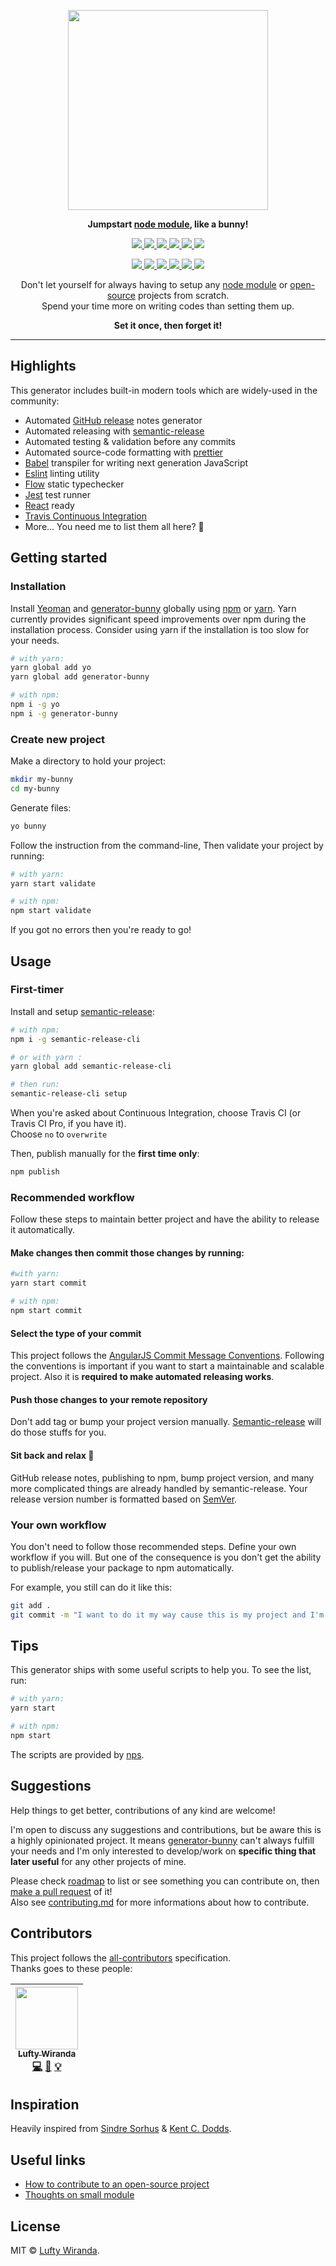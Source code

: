 <p align="center">
  <img src="https://cdn.shopify.com/s/files/1/0185/5092/products/nature-0006_large.png" width="320" />
</p>

<p align="center">
  <strong>Jumpstart <a href="https://www.npmjs.com">node module</a>, like a bunny!</strong>
</p>

<p align="center">
  <a href="https://www.npmjs.com/package/generator-bunny">
    <img src="https://img.shields.io/npm/v/generator-bunny.svg?style=flat-square" />
  </a>
  <a href="https://travis-ci.org/luftywiranda13/generator-bunny">
    <img src="https://img.shields.io/travis/luftywiranda13/generator-bunny.svg?style=flat-square" />
  </a>
  <a href="https://codecov.io/github/luftywiranda13/generator-bunny">
    <img src="https://img.shields.io/codecov/c/github/luftywiranda13/generator-bunny.svg?style=flat-square" />
  </a>
  <a href="https://david-dm.org/luftywiranda13/generator-bunny">
    <img src="https://david-dm.org/luftywiranda13/generator-bunny.svg?style=flat-square" />
  </a>
  <a href="https://github.com/prettier/prettier">
    <img src="https://img.shields.io/badge/styled_with-prettier-ff69b4.svg?style=flat-square" />
  </a>
  <a href="https://github.com/luftywiranda13/generator-bunny/blob/master/license">
    <img src="https://img.shields.io/github/license/luftywiranda13/generator-bunny.svg?style=flat-square" />
  </a>
</p>
<p align="center">
  <a href="https://github.com/semantic-release/semantic-release">
    <img src="https://img.shields.io/badge/%20%20%F0%9F%93%A6%F0%9F%9A%80-semantic--release-e10079.svg?style=flat-square" />
  </a>
  <a href="http://commitizen.github.io/cz-cli">
    <img src="https://img.shields.io/badge/commitizen-friendly-brightgreen.svg?style=flat-square" />
  </a>
  <a href="http://makeapullrequest.com">
    <img src="https://img.shields.io/badge/PRs-welcome-brightgreen.svg?style=flat-square" />
  </a>
  <a href="https://github.com/luftywiranda13/generator-bunny/blob/master/other/code_of_conduct.md">
    <img src="https://img.shields.io/badge/code%20of-conduct-ff69b4.svg?style=flat-square" />
  </a>
  <a href="https://github.com/luftywiranda13/generator-bunny/blob/master/other/roadmap.md">
    <img src="https://img.shields.io/badge/%F0%9F%93%94-roadmap-CD9523.svg?style=flat-square" />
  </a>
  <a href="https://github.com/luftywiranda13/generator-bunny/blob/master/other/examples.md">
    <img src="https://img.shields.io/badge/%F0%9F%92%A1-examples-8C8E93.svg?style=flat-square" />
  </a>
</p>

<p align="center">
  Don't let yourself for always having to setup any <a href="https://www.npmjs.com/">node module</a> or <a href="https://en.wikipedia.org/wiki/Open-source_software">open-source</a> projects from scratch.<br />
  Spend your time more on writing codes than setting them up.
</p>

<p align="center"><strong>Set it once, then forget it!</strong></p>

---

## Highlights
This generator includes built-in modern tools which are widely-used in the community:
- Automated [GitHub release](/releases) notes generator
- Automated releasing with [semantic-release][semantic-link]
- Automated testing & validation before any commits
- Automated source-code formatting with [prettier][prettier-link]
- [Babel][babel-link] transpiler for writing next generation JavaScript
- [Eslint][eslint-link] linting utility
- [Flow][flow-link] static typechecker
- [Jest][jest-link] test runner
- [React][react-link] ready
- [Travis Continuous Integration][travis-link]
- More… You need me to list them all here? 🐰


## Getting started

### Installation

Install [Yeoman][yeoman-link] and [generator-bunny][generator-bunny-link] globally using [npm][npm-link] or [yarn][yarn-link]. Yarn currently provides significant speed improvements over npm during the installation process. Consider using yarn if the installation is too slow for your needs.

```sh
# with yarn:
yarn global add yo
yarn global add generator-bunny

# with npm: 
npm i -g yo
npm i -g generator-bunny
```


### Create new project

Make a directory to hold your project:
```sh
mkdir my-bunny
cd my-bunny
```

Generate files:
```sh
yo bunny
```

Follow the instruction from the command-line, Then validate your project by running:
```sh
# with yarn:
yarn start validate

# with npm:
npm start validate
```

If you got no errors then you're ready to go!<br />


## Usage

### First-timer
Install and setup [semantic-release][semantic-link]:
```sh
# with npm:
npm i -g semantic-release-cli

# or with yarn :
yarn global add semantic-release-cli 

# then run:
semantic-release-cli setup
```

When you're asked about Continuous Integration, choose Travis CI (or Travis CI Pro, if you have it).<br />
Choose `no` to `overwrite`

Then, publish manually for the **first time only**:<br />
```sh
npm publish
```


### Recommended workflow

Follow these steps to maintain better project and have the ability to release it automatically.

#### Make changes then commit those changes by running: 

```sh
#with yarn:
yarn start commit 

# with npm:
npm start commit
```

#### Select the type of your commit
This project follows the [AngularJS Commit Message Conventions][angular-conventions-link]. Following the conventions is important if you want to start a maintainable and scalable project. Also it is **required to make automated releasing works**.

#### Push those changes to your remote repository
Don't add tag or bump your project version manually. [Semantic-release][semantic-link] will do those stuffs for you.

#### Sit back and relax 💅
GitHub release notes, publishing to npm, bump project version, and many more complicated things are already handled by semantic-release. Your release version number is formatted based on [SemVer][semver-link].


### Your own workflow

You don't need to follow those recommended steps. Define your own workflow if you will. But one of the consequence is you don't get the ability to publish/release your package to npm automatically.

For example, you still can do it like this:
```sh
git add .
git commit -m "I want to do it my way cause this is my project and I'm working for myself"
```


## Tips

This generator ships with some useful scripts to help you. To see the list, run:
```sh
# with yarn:
yarn start

# with npm:
npm start
```

The scripts are provided by [nps][nps-link].


## Suggestions
Help things to get better, contributions of any kind are welcome!

I'm open to discuss any suggestions and contributions, but be aware this is a highly opinionated project. It means [generator-bunny](https://github.com/luftywiranda13/generator-bunny) can't always fulfill your needs and I'm only interested to develop/work on **specific thing that later useful** for any other projects of mine.

Please check [roadmap][roadmap-link] to list or see something you can contribute on, then [make a pull request][prs-link] of it!<br />
Also see [contributing.md](./contributing.md) for more informations about how to contribute.


## Contributors
This project follows the [all-contributors][all-contributors-link] specification.<br />
Thanks goes to these people:

<!-- ALL-CONTRIBUTORS-LIST:START - Do not remove or modify this section -->
| [<img src="https://avatars2.githubusercontent.com/u/22868432?v=3" width="100px;"/><br /><sub>Lufty Wiranda</sub>](https://www.instagram.com/luftywiranda13)<br />[💻](https://github.com/luftywiranda13/generator-bunny/commits?author=luftywiranda13 "Code") [📖](https://github.com/luftywiranda13/generator-bunny/commits?author=luftywiranda13 "Documentation") [💡](#example-luftywiranda13 "Examples") |
| :---: |
<!-- ALL-CONTRIBUTORS-LIST:END -->


## Inspiration
Heavily inspired from [Sindre Sorhus][sindresorhus-link] & [Kent C. Dodds][kentcdodds-link].


## Useful links

- [How to contribute to an open-source project](https://egghead.io/series/how-to-contribute-to-an-open-source-project-on-github)
- [Thoughts on small module](https://github.com/sindresorhus/ama/issues/10#issuecomment-117766328)


## License
MIT &copy; [Lufty Wiranda](https://www.instagram.com/luftywiranda13).


[all-contributors-link]: https://github.com/kentcdodds/all-contributors
[angular-conventions-link]: https://docs.google.com/document/d/1QrDFcIiPjSLDn3EL15IJygNPiHORgU1_OOAqWjiDU5Y/edit
[babel-link]: https://babeljs.io
[build-badge]: https://img.shields.io/travis/luftywiranda13/generator-bunny.svg?style=flat-square
[build-link]: https://travis-ci.org/luftywiranda13/generator-bunny
[coc-badge]: https://img.shields.io/badge/code%20of-conduct-ff69b4.svg?style=flat-square
[coc-link]: https://github.com/luftywiranda13/generator-bunny/blob/master/other/code_of_conduct.md
[commitizen-badge]: https://img.shields.io/badge/commitizen-friendly-brightgreen.svg?style=flat-square
[commitizen-link]: http://commitizen.github.io/cz-cli
[coverage-badge]: https://img.shields.io/codecov/c/github/luftywiranda13/generator-bunny.svg?style=flat-square
[coverage-link]: https://codecov.io/github/luftywiranda13/generator-bunny
[eslint-link]: http://eslint.org/
[examples-badge]: https://img.shields.io/badge/%F0%9F%92%A1-examples-8C8E93.svg?style=flat-square
[examples-link]: https://github.com/luftywiranda13/generator-bunny/blob/master/other/examples.md
[flow-link]: https://flow.org
[generator-bunny-link]: https://github.com/luftywiranda13/generator-bunny
[jest-link]: https://facebook.github.io/jest
[kentcdodds-link]: https://github.com/kentcdodds
[license-badge]: https://img.shields.io/github/license/luftywiranda13/generator-bunny.svg?style=flat-square
[license-link]: https://github.com/luftywiranda13/generator-bunny/blob/master/license
[npm-link]: https://www.npmjs.com/
[nps-link]: https://github.com/kentcdodds/nps
[open-source-link]: https://en.wikipedia.org/wiki/Open-source_software
[prettier-badge]: https://img.shields.io/badge/styled_with-prettier-ff69b4.svg?style=flat-square
[prettier-link]: https://github.com/prettier/prettier
[prs-badge]: https://img.shields.io/badge/PRs-welcome-brightgreen.svg?style=flat-square
[prs-link]: http://makeapullrequest.com
[react-link]: https://github.com/facebook/react
[release-badge]: https://img.shields.io/github/release/luftywiranda13/generator-bunny.svg?style=flat-square
[release-link]: https://github.com/luftywiranda13/generator-bunny/releases/latest
[roadmap-badge]: https://img.shields.io/badge/%F0%9F%93%94-roadmap-CD9523.svg?style=flat-square
[roadmap-link]: https://github.com/luftywiranda13/generator-bunny/blob/master/other/roadmap.md
[semantic-badge]: https://img.shields.io/badge/%20%20%F0%9F%93%A6%F0%9F%9A%80-semantic--release-e10079.svg?style=flat-square
[semantic-link]: https://github.com/semantic-release/semantic-release
[semver-link]: http://semver.org/
[sindresorhus-link]: https://github.com/sindresorhus
[travis-link]: https://travis-ci.org
[yarn-link]: https://yarnpkg.com
[yeoman-link]: http://yeoman.io/
